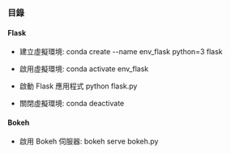 ### 目錄

#### Flask

- 建立虛擬環境: conda create --name env_flask python=3 flask

- 啟用虛擬環境: conda activate env_flask

- 啟動 Flask 應用程式 python flask.py

- 關閉虛擬環境: conda deactivate

#### Bokeh

- 啟用 Bokeh 伺服器: bokeh serve bokeh.py
